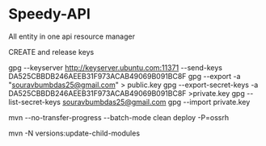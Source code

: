 # Speedy-API

All entity in one api resource manager

CREATE and release keys

gpg --keyserver http://keyserver.ubuntu.com:11371 --send-keys DA525CBBDB246AEEB31F973ACAB49069B091BC8F 
gpg --export -a "souravbumbdas25@gmail.com" > public.key 
gpg --export-secret-keys -a DA525CBBDB246AEEB31F973ACAB49069B091BC8F >private.key 
gpg --list-secret-keys souravbumbdas25@gmail.com 
gpg --import private.key


mvn --no-transfer-progress --batch-mode clean deploy -P=ossrh

mvn -N versions:update-child-modules